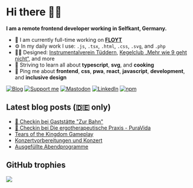 # Hi there 👋🏼

**I am a remote frontend developer working in Selfkant, Germany.**

* 🏢 I am currently full-time working on **[FLOYT](https://www.floyt.com/)**
* ⚙️ In my daily work I use: `.js`, `.tsx`, `.html`, `.css`, `.svg`, and `.php`
* 💅🏼 Designed: [Instrumentalverein Tüddern](https://instrumentalverein-tueddern.de/), [Kegelclub „Mehr wie 9 geht nicht“](https://kegelclub-tüddern.de/), and more
* 🌱 Striving to learn all about **typescript**, **svg**, and **cooking**
* 💬 Ping me about **frontend**, **css**, **pwa**, **react**, **javascript**, **development**, and **inclusive design**

[![Blog](https://img.shields.io/badge/blog-c71585?style=for-the-badge&logo=wordpress&logoColor=white)](https://marcgoertz.de/)
[![Support me](https://img.shields.io/badge/Buy%20me%20a%20coffee-FF5E5B?style=for-the-badge&logo=ko-fi&logoColor=white)](https://ko-fi.com/mrcgrtz)
[![Mastodon](https://img.shields.io/badge/mastodon-6364FF?style=for-the-badge&logo=mastodon&logoColor=white)](https://mastodon.social/@mrcgrtz)
[![LinkedIn](https://img.shields.io/badge/linkedin-0A66C2?style=for-the-badge&logo=linkedin&logoColor=white)](https://www.linkedin.com/in/mrcgrtz/)
[![npm](https://img.shields.io/badge/npm-CB3837?style=for-the-badge&logo=npm&logoColor=white)](https://www.npmjs.com/~dreamseer)

## Latest blog posts (🇩🇪 only)

<!-- POST-LIST:START -->
- [📍 Checkin bei Gaststätte &quot;Zur Bahn&quot;](https://marcgoertz.de/2023/4101)
- [📍 Checkin bei Die ergotherapeutische Praxis - PuraVida](https://marcgoertz.de/2023/4097)
- [Tears of the Kingdom Gameplay](https://marcgoertz.de/2023/tears-of-the-kingdom-gameplay)
- [Konzertvorbereitungen und Konzert](https://marcgoertz.de/2023/konzertvorbereitungen-und-konzert)
- [Ausgefüllte Abendprogramme](https://marcgoertz.de/2023/ausgefuellte-abendprogramme)
<!-- POST-LIST:END -->

## GitHub trophies

![](https://github-profile-trophy.vercel.app/?username=mrcgrtz&no-frame=true&theme=dracula&margin-w=4&margin-h=4)

